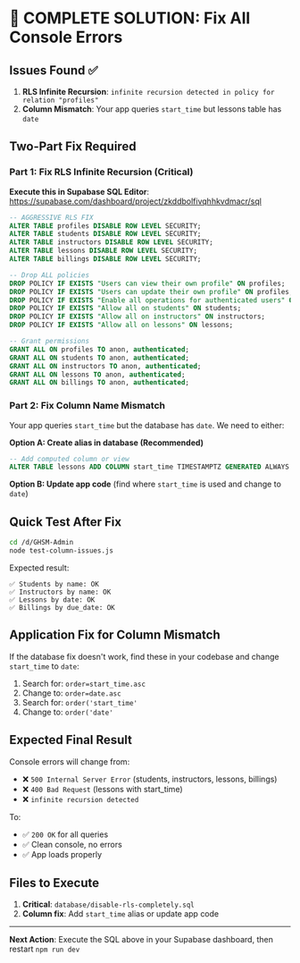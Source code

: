 # 🎯 COMPLETE SOLUTION: Fix All Console Errors

## Issues Found ✅
1. **RLS Infinite Recursion**: `infinite recursion detected in policy for relation "profiles"`
2. **Column Mismatch**: Your app queries `start_time` but lessons table has `date`

## Two-Part Fix Required

### Part 1: Fix RLS Infinite Recursion (Critical)

**Execute this in Supabase SQL Editor**: https://supabase.com/dashboard/project/zkddbolfivqhhkvdmacr/sql

```sql
-- AGGRESSIVE RLS FIX
ALTER TABLE profiles DISABLE ROW LEVEL SECURITY;
ALTER TABLE students DISABLE ROW LEVEL SECURITY; 
ALTER TABLE instructors DISABLE ROW LEVEL SECURITY;
ALTER TABLE lessons DISABLE ROW LEVEL SECURITY;
ALTER TABLE billings DISABLE ROW LEVEL SECURITY;

-- Drop ALL policies
DROP POLICY IF EXISTS "Users can view their own profile" ON profiles;
DROP POLICY IF EXISTS "Users can update their own profile" ON profiles;
DROP POLICY IF EXISTS "Enable all operations for authenticated users" ON profiles;
DROP POLICY IF EXISTS "Allow all on students" ON students;
DROP POLICY IF EXISTS "Allow all on instructors" ON instructors;
DROP POLICY IF EXISTS "Allow all on lessons" ON lessons;

-- Grant permissions
GRANT ALL ON profiles TO anon, authenticated;
GRANT ALL ON students TO anon, authenticated;
GRANT ALL ON instructors TO anon, authenticated;
GRANT ALL ON lessons TO anon, authenticated;
GRANT ALL ON billings TO anon, authenticated;
```

### Part 2: Fix Column Name Mismatch

Your app queries `start_time` but the database has `date`. We need to either:

**Option A: Create alias in database (Recommended)**
```sql
-- Add computed column or view
ALTER TABLE lessons ADD COLUMN start_time TIMESTAMPTZ GENERATED ALWAYS AS (date) STORED;
```

**Option B: Update app code** (find where `start_time` is used and change to `date`)

## Quick Test After Fix

```bash
cd /d/GHSM-Admin
node test-column-issues.js
```

Expected result:
```
✅ Students by name: OK
✅ Instructors by name: OK  
✅ Lessons by date: OK
✅ Billings by due_date: OK
```

## Application Fix for Column Mismatch

If the database fix doesn't work, find these in your codebase and change `start_time` to `date`:

1. Search for: `order=start_time.asc`
2. Change to: `order=date.asc`
3. Search for: `order('start_time'`  
4. Change to: `order('date'`

## Expected Final Result

Console errors will change from:
- ❌ `500 Internal Server Error` (students, instructors, lessons, billings)
- ❌ `400 Bad Request` (lessons with start_time)
- ❌ `infinite recursion detected`

To:
- ✅ `200 OK` for all queries
- ✅ Clean console, no errors
- ✅ App loads properly

## Files to Execute
1. **Critical**: `database/disable-rls-completely.sql` 
2. **Column fix**: Add `start_time` alias or update app code

---

**Next Action**: Execute the SQL above in your Supabase dashboard, then restart `npm run dev`
